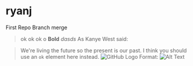 # ryanj
First Repo
Branch merge 
> ok ok ok 
> o 
**Bold**
*dasds*
As Kanye West said:

> We're living the future so
> the present is our past.
I think you should use an
`ok` element here instead.
![GitHub Logo](/images/logo.png)
Format: ![Alt Text](url)

